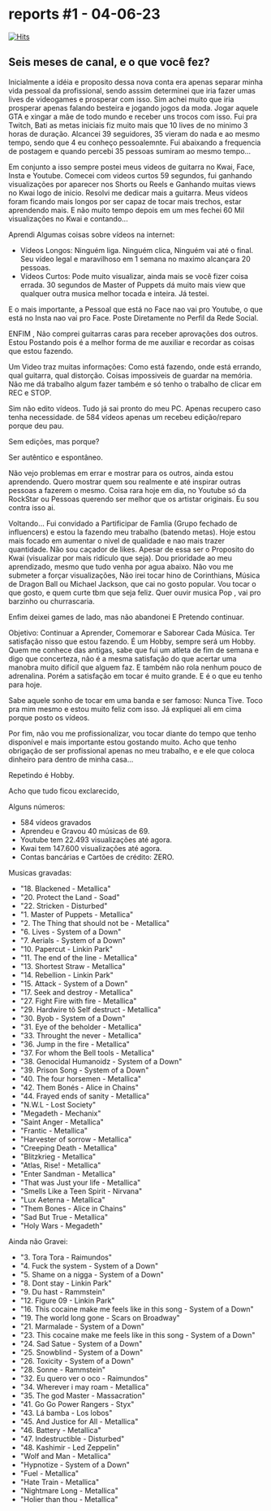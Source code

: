 # reports #1 - 04-06-23

[![Hits](https://hits.seeyoufarm.com/api/count/incr/badge.svg?url=https%3A%2F%2Fgithub.com%2Fahfeeeh%2Freports&count_bg=%23DF0808&title_bg=%23555555&icon=wechat.svg&icon_color=%23E7E7E7&title=Visualiza%C3%A7%C3%B5es&edge_flat=false)](https://hits.seeyoufarm.com)

## Seis meses de canal, e o que você fez?
Inicialmente a idéia e proposito dessa nova conta era apenas separar minha vida pessoal da profissional, sendo asssim determinei que iria fazer umas lives de videogames e prosperar com isso. Sim achei muito que iria prosperar apenas falando besteira e jogando jogos da moda. Jogar aquele GTA e xingar a mãe de todo mundo e receber uns trocos com isso.
Fui pra Twitch, Bati as metas iniciais fiz muito mais que 10 lives de no minimo 3 horas de duração. Alcancei 39 seguidores, 35 vieram do nada e ao mesmo tempo, sendo que 4 eu conheço pessoalemnte. Fui abaixando a frequencia de postagem e quando percebi 35 pessoas sumiram ao mesmo tempo...

Em conjunto a isso sempre postei meus videos de guitarra no Kwai, Face, Insta e Youtube.
Comecei com videos curtos 59 segundos, fui ganhando visualizações por aparecer nos Shorts ou Reels e Ganhando muitas views no Kwai logo de inicio.
Resolvi me dedicar mais a guitarra.
Meus vídeos foram ficando mais longos por ser capaz de tocar mais trechos, estar aprendendo mais.
E não muito tempo depois em um mes fechei 60 Mil visualizações no Kwai e contando...

Aprendi Algumas coisas sobre vídeos na internet:

- Vídeos Longos: Ninguém liga. Ninguém clica, Ninguém vai até o final. Seu vídeo legal e maravilhoso em 1 semana no maximo alcançara 20 pessoas.
- Vídeos Curtos: Pode muito visualizar, ainda mais se você fizer coisa errada. 
30 segundos de Master of Puppets dá muito mais view que qualquer outra musica melhor tocada e inteira. Já testei.

E o mais importante, a Pessoal que está no Face nao vai pro Youtube, o que está no Insta nao vai pro Face. Poste Diretamente no Perfil da Rede Social.

ENFIM , Não comprei guitarras caras para receber aprovações dos outros.
Estou Postando pois é a melhor forma de me auxiliar e recordar as coisas que estou fazendo. 

Um Video traz muitas informações: Como está fazendo, onde está errando, qual guitarra, qual distorção. Coisas impossiveis de guardar na memória.
Não me dá trabalho algum fazer também e só tenho o trabalho de clicar em REC e STOP. 

Sim não edito vídeos. Tudo já sai pronto do meu PC.
Apenas recupero caso tenha necessidade. de 584 vídeos apenas um recebeu edição/reparo porque deu pau.

Sem edições, mas porque?

Ser autêntico e espontâneo.

Não vejo problemas em errar e mostrar para os outros, ainda estou aprendendo. Quero mostrar quem sou realmente e até inspirar outras pessoas a fazerem o mesmo.
Coisa rara hoje em dia, no Youtube só da RockStar ou Pessoas querendo ser melhor que os artistar originais. Eu sou contra isso ai.

Voltando...
Fui convidado a Partificipar de Famlia (Grupo fechado de influencers) e estou la fazendo meu trabalho (batendo metas).
Hoje estou mais focado em aumentar o nivel de qualidade e nao mais trazer quantidade.
Não sou caçador de likes. Apesar de essa ser o Proposito do Kwai (visualizar por mais ridículo que seja).
Dou prioridade ao meu aprendizado, mesmo que tudo venha por agua abaixo. 
Não vou me submeter a forçar visualizações, Não irei tocar hino de Corinthians, Música de Dragon Ball ou Michael Jackson, que cai no gosto popular.
Vou tocar o que gosto, e quem curte tbm que seja feliz.
Quer ouvir musica Pop , vai pro barzinho ou churrascaria.

Enfim deixei games de lado, mas não abandonei
E Pretendo continuar.

Objetivo: Continuar a Aprender, Comemorar e Saborear Cada Música. Ter satisfação nisso que estou fazendo. É um Hobby, sempre será um Hobby.
Quem me conhece das antigas, sabe que fui um atleta de fim de semana e digo que concerteza, não é a mesma satisfação do que acertar uma manobra muito difícil que alguem faz. E também não rola nenhum pouco de adrenalina. Porém a satisfação em tocar é muito grande. E é o que eu tenho para hoje.

Sabe aquele sonho de tocar em uma banda e ser famoso: Nunca Tive. 
Toco pra mim mesmo e estou muito feliz com isso. Já expliquei ali em cima porque posto os vídeos.

Por fim, não vou me profissionalizar, vou tocar diante do tempo que tenho disponível e mais importante estou gostando muito.
Acho que tenho obrigação de ser profissional apenas no meu trabalho, e e ele que coloca dinheiro para dentro de minha casa...

Repetindo é Hobby.

Acho que tudo ficou exclarecido,

Alguns números:

* 584 vídeos gravados
* Aprendeu e Gravou 40 músicas de 69.
* Youtube tem 22.493 visualizações até agora.
* Kwai tem 147.600 visualizações até agora.
* Contas bancárias e Cartões de crédito: ZERO.

Musicas gravadas:
- "18. Blackened - Metallica" 
- "20. Protect the Land - Soad" 
- "22. Stricken - Disturbed" 
- "1. Master of Puppets - Metallica" 
- "2. The Thing that should not be - Metallica" 
- "6. Lives - System of a Down" 
- "7. Aerials - System of a Down" 
- "10. Papercut - Linkin Park" 
- "11. The end of the line - Metallica" 
- "13. Shortest Straw - Metallica" 
- "14. Rebellion - Linkin Park" 
- "15. Attack - System of a Down" 
- "17. Seek and destroy - Metallica" 
- "27. Fight Fire with fire - Metallica" 
- "29. Hardwire tô Self destruct - Metallica" 
- "30. Byob - System of a Down" 
- "31. Eye of the beholder - Metallica" 
- "33. Throught the never - Metallica" 
- "36. Jump in the fire - Metallica" 
- "37. For whom the Bell tools - Metallica" 
- "38. Genocidal Humanoidz - System of a Down" 
- "39. Prison Song - System of a Down" 
- "40. The four horsemen - Metallica" 
- "42. Them Bonés - Alice in Chains" 
- "44. Frayed ends of sanity - Metallica" 
- "N.W.L - Lost Society" 
- "Megadeth - Mechanix" 
- "Saint Anger - Metallica" 
- "Frantic - Metallica" 
- "Harvester of sorrow - Metallica" 
- "Creeping Death - Metallica" 
- "Blitzkrieg - Metallica" 
- "Atlas, Rise! - Metallica" 
- "Enter Sandman - Metallica" 
- "That was Just your life - Metallica" 
- "Smells Like a Teen Spirit - Nirvana" 
- "Lux Aeterna - Metallica" 
- "Them Bones - Alice  in Chains" 
- "Sad But True - Metallica" 
- "Holy Wars - Megadeth"

Ainda não Gravei:

- "3. Tora Tora - Raimundos" 
- "4. Fuck the system - System of a Down" 
- "5. Shame on a nigga - System of a Down" 
- "8. Dont stay - Linkin Park" 
- "9. Du hast - Rammstein" 
- "12. Figure 09 - Linkin Park" 
- "16. This cocaine make me feels like in this song - System of a Down" 
- "19. The world long gone - Scars on Broadway" 
- "21. Marmalade - System of a Down" 
- "23. This cocaine make me feels like in this song - System of a Down" 
- "24. Sad Satue - System of a Down" 
- "25. Snowblind - System of a Down" 
- "26. Toxicity - System of a Down" 
- "28. Sonne - Rammstein" 
- "32. Eu quero ver o oco - Raimundos" 
- "34. Wherever i may roam - Metallica" 
- "35. The god Master - Massacration" 
- "41. Go Go Power Rangers - Styx" 
- "43. Lá bamba - Los lobos" 
- "45. And Justice for All - Metallica" 
- "46. Battery - Metallica" 
- "47. Indestructible - Disturbed" 
- "48. Kashimir - Led Zeppelin" 
- "Wolf and Man - Metallica" 
- "Hypnotize - System of a Down" 
- "Fuel - Metallica" 
- "Hate Train - Metallica" 
- "Nightmare Long - Metallica" 
- "Holier than thou - Metallica"
